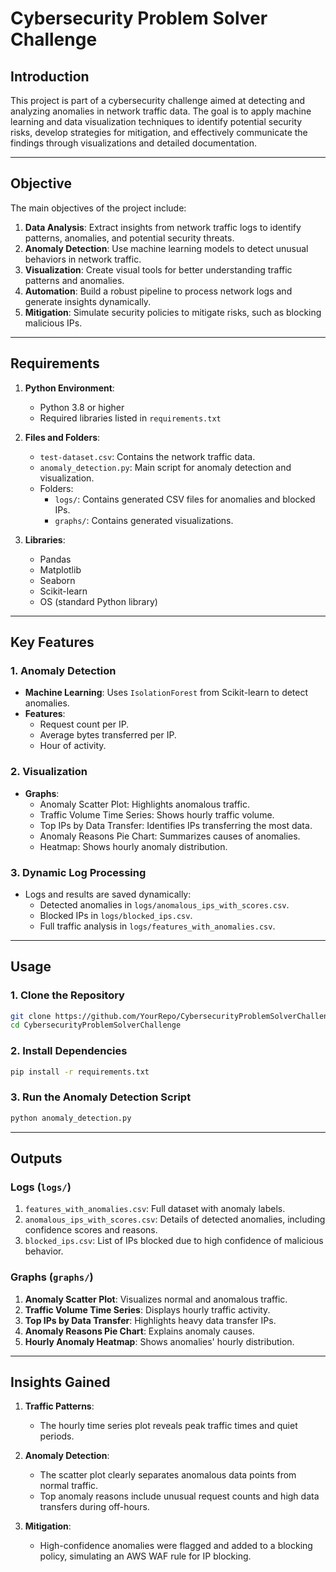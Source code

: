 
# Cybersecurity Problem Solver Challenge

## Introduction

This project is part of a cybersecurity challenge aimed at detecting and analyzing anomalies in network traffic data. The goal is to apply machine learning and data visualization techniques to identify potential security risks, develop strategies for mitigation, and effectively communicate the findings through visualizations and detailed documentation.

---

## Objective

The main objectives of the project include:

1. **Data Analysis**: Extract insights from network traffic logs to identify patterns, anomalies, and potential security threats.
2. **Anomaly Detection**: Use machine learning models to detect unusual behaviors in network traffic.
3. **Visualization**: Create visual tools for better understanding traffic patterns and anomalies.
4. **Automation**: Build a robust pipeline to process network logs and generate insights dynamically.
5. **Mitigation**: Simulate security policies to mitigate risks, such as blocking malicious IPs.

---

## Requirements

1. **Python Environment**:
   - Python 3.8 or higher
   - Required libraries listed in `requirements.txt`
   
2. **Files and Folders**:
   - `test-dataset.csv`: Contains the network traffic data.
   - `anomaly_detection.py`: Main script for anomaly detection and visualization.
   - Folders:
     - `logs/`: Contains generated CSV files for anomalies and blocked IPs.
     - `graphs/`: Contains generated visualizations.

3. **Libraries**:
   - Pandas
   - Matplotlib
   - Seaborn
   - Scikit-learn
   - OS (standard Python library)

---

## Key Features

### 1. **Anomaly Detection**
- **Machine Learning**: Uses `IsolationForest` from Scikit-learn to detect anomalies.
- **Features**:
  - Request count per IP.
  - Average bytes transferred per IP.
  - Hour of activity.

### 2. **Visualization**
- **Graphs**:
  - Anomaly Scatter Plot: Highlights anomalous traffic.
  - Traffic Volume Time Series: Shows hourly traffic volume.
  - Top IPs by Data Transfer: Identifies IPs transferring the most data.
  - Anomaly Reasons Pie Chart: Summarizes causes of anomalies.
  - Heatmap: Shows hourly anomaly distribution.

### 3. **Dynamic Log Processing**
- Logs and results are saved dynamically:
  - Detected anomalies in `logs/anomalous_ips_with_scores.csv`.
  - Blocked IPs in `logs/blocked_ips.csv`.
  - Full traffic analysis in `logs/features_with_anomalies.csv`.

---

## Usage

### 1. Clone the Repository
```bash
git clone https://github.com/YourRepo/CybersecurityProblemSolverChallenge.git
cd CybersecurityProblemSolverChallenge
```

### 2. Install Dependencies
```bash
pip install -r requirements.txt
```

### 3. Run the Anomaly Detection Script
```bash
python anomaly_detection.py
```

---

## Outputs

### Logs (`logs/`)
1. `features_with_anomalies.csv`: Full dataset with anomaly labels.
2. `anomalous_ips_with_scores.csv`: Details of detected anomalies, including confidence scores and reasons.
3. `blocked_ips.csv`: List of IPs blocked due to high confidence of malicious behavior.

### Graphs (`graphs/`)
1. **Anomaly Scatter Plot**: Visualizes normal and anomalous traffic.
2. **Traffic Volume Time Series**: Displays hourly traffic activity.
3. **Top IPs by Data Transfer**: Highlights heavy data transfer IPs.
4. **Anomaly Reasons Pie Chart**: Explains anomaly causes.
5. **Hourly Anomaly Heatmap**: Shows anomalies' hourly distribution.

---

## Insights Gained

1. **Traffic Patterns**:
   - The hourly time series plot reveals peak traffic times and quiet periods.
   
2. **Anomaly Detection**:
   - The scatter plot clearly separates anomalous data points from normal traffic.
   - Top anomaly reasons include unusual request counts and high data transfers during off-hours.

3. **Mitigation**:
   - High-confidence anomalies were flagged and added to a blocking policy, simulating an AWS WAF rule for IP blocking.
